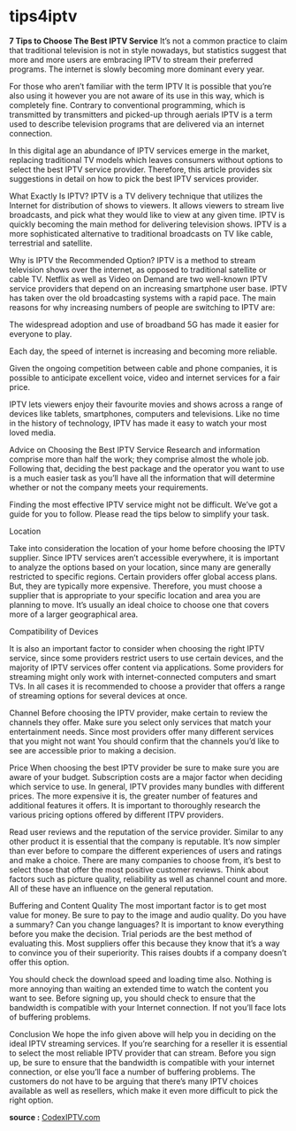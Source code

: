 # tips4iptv
<b>7 Tips to Choose The Best IPTV Service</b>
</b>
It’s not a common practice to claim that traditional television is not in style nowadays, but statistics suggest that more and more users are embracing IPTV to stream their preferred programs. The internet is slowly becoming more dominant every year.

For those who aren’t familiar with the term IPTV It is possible that you’re also using it however you are not aware of its use in this way, which is completely fine. Contrary to conventional programming, which is transmitted by transmitters and picked-up through aerials IPTV is a term used to describe television programs that are delivered via an internet connection.

In this digital age an abundance of IPTV services emerge in the market, replacing traditional TV models which leaves consumers without options to select the best IPTV service provider. Therefore, this article provides six suggestions in detail on how to pick the best IPTV services provider.

What Exactly Is IPTV?
IPTV is a TV delivery technique that utilizes the Internet for distribution of shows to viewers. It allows viewers to stream live broadcasts, and pick what they would like to view at any given time. IPTV is quickly becoming the main method for delivering television shows. IPTV is a more sophisticated alternative to traditional broadcasts on TV like cable, terrestrial and satellite.

Why is IPTV the Recommended Option?
IPTV is a method to stream television shows over the internet, as opposed to traditional satellite or cable TV. Netflix as well as Video on Demand are two well-known IPTV service providers that depend on an increasing smartphone user base. IPTV has taken over the old broadcasting systems with a rapid pace. The main reasons for why increasing numbers of people are switching to IPTV are:

The widespread adoption and use of broadband 5G has made it easier for everyone to play.

Each day, the speed of internet is increasing and becoming more reliable.

Given the ongoing competition between cable and phone companies, it is possible to anticipate excellent voice, video and internet services for a fair price.

IPTV lets viewers enjoy their favourite movies and shows across a range of devices like tablets, smartphones, computers and televisions. Like no time in the history of technology, IPTV has made it easy to watch your most loved media.

 

Advice on Choosing the Best IPTV Service
Research and information comprise more than half the work; they comprise almost the whole job. Following that, deciding the best package and the operator you want to use is a much easier task as you’ll have all the information that will determine whether or not the company meets your requirements.

Finding the most effective IPTV service might not be difficult. We’ve got a guide for you to follow. Please read the tips below to simplify your task.

Location 


Take into consideration the location of your home before choosing the IPTV supplier. Since IPTV services aren’t accessible everywhere, it is important to analyze the options based on your location, since many are generally restricted to specific regions. Certain providers offer global access plans. But, they are typically more expensive. Therefore, you must choose a supplier that is appropriate to your specific location and area you are planning to move. It’s usually an ideal choice to choose one that covers more of a larger geographical area.

Compatibility of Devices 
 

It is also an important factor to consider when choosing the right IPTV service, since some providers restrict users to use certain devices, and the majority of IPTV services offer content via applications. Some providers for streaming might only work with internet-connected computers and smart TVs. In all cases it is recommended to choose a provider that offers a range of streaming options for several devices at once.

Channel
Before choosing the IPTV provider, make certain to review the channels they offer. Make sure you select only services that match your entertainment needs. Since most providers offer many different services that you might not want You should confirm that the channels you’d like to see are accessible prior to making a decision.

Price
When choosing the best IPTV provider be sure to make sure you are aware of your budget. Subscription costs are a major factor when deciding which service to use. In general, IPTV provides many bundles with different prices. The more expensive it is, the greater number of features and additional features it offers. It is important to thoroughly research the various pricing options offered by different ITPV providers.

Read user reviews and the reputation of the service provider.
Similar to any other product it is essential that the company is reputable. It’s now simpler than ever before to compare the different experiences of users and ratings and make a choice. There are many companies to choose from, it’s best to select those that offer the most positive customer reviews. Think about factors such as picture quality, reliability as well as channel count and more. All of these have an influence on the general reputation.

Buffering and Content Quality
The most important factor is to get most value for money. Be sure to pay to the image and audio quality. Do you have a summary? Can you change languages? It is important to know everything before you make the decision. Trial periods are the best method of evaluating this. Most suppliers offer this because they know that it’s a way to convince you of their superiority. This raises doubts if a company doesn’t offer this option.

You should check the download speed and loading time also. Nothing is more annoying than waiting an extended time to watch the content you want to see. Before signing up, you should check to ensure that the bandwidth is compatible with your Internet connection. If not you’ll face lots of buffering problems.

Conclusion
We hope the info given above will help you in deciding on the ideal IPTV streaming services. If you’re searching for a reseller it is essential to select the most reliable IPTV provider that can stream. Before you sign up, be sure to ensure that the bandwidth is compatible with your internet connection, or else you’ll face a number of buffering problems. The customers do not have to be arguing that there’s many IPTV choices available as well as resellers, which make it even more difficult to pick the right option.


</b>
<b>source :</b>
<a href="https://codexiptv.com/7-tips-to-choose-the-best-iptv-service/">CodexIPTV.com</a>
